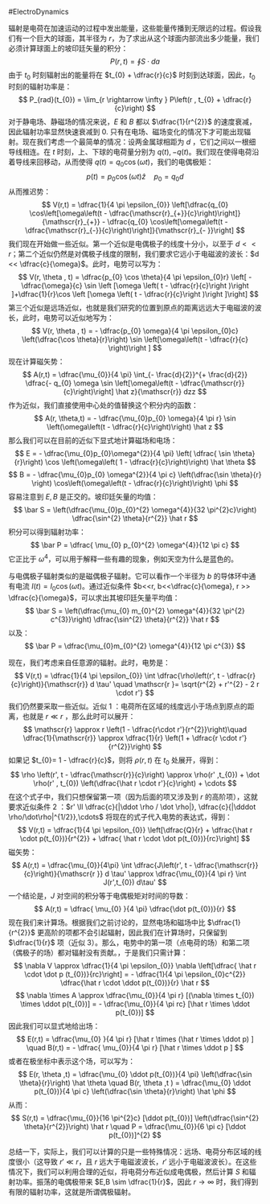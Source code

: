 #ElectroDynamics 

辐射是电荷在加速运动的过程中发出能量，这些能量传播到无限远的过程。假设我们有一个巨大的球面，其半径为 $r$，为了求出从这个球面内部流出多少能量，我们必须计算球面上的坡印廷矢量的积分：
$$
P(r,t) = \oint S \cdot da
$$
由于 $t_{0}$ 时刻辐射出的能量将在 $t_{0} + \dfrac{r}{c}$ 时刻到达球面，因此，$t_{0}$ 时刻的辐射功率是：
$$
P_{rad}(t_{0}) = \lim_{r \rightarrow \infty } P\left(r , t_{0} + \dfrac{r}{c}\right)
$$
对于静电场、静磁场的情况来说，$E$ 和 $B$ 都以 $\dfrac{1}{r^{2}}$ 的速度衰减，因此辐射功率显然快速衰减到 0. 只有在电场、磁场变化的情况下才可能出现辐射。现在我们考虑一个最简单的情况：设两金属球相距为 $d$ ，它们之间以一根细导线相连。在 $t$ 时刻，上、下球的电荷量分别为 $q (t), - q(t)$。我们现在使得电荷沿着导线来回移动，从而使得 $q (t) = q_{0}\cos (\omega t)$，我们的电偶极矩：
$$
p(t)  = p_{0} \cos  (\omega t)  \hat z \quad  p_{0}= q_{0}d
$$
从而推迟势：
$$
V(r,t) =  \dfrac{1}{4 \pi \epsilon_{0}} \left[\dfrac{q_{0} \cos\left[\omega\left(t - \dfrac{\mathscr{r}_{+}}{c}\right)\right]}{\mathscr{r}_{+}} - \dfrac{q_{0} \cos\left[\omega\left(t - \dfrac{\mathscr{r}_{-}}{c}\right)\right]}{\mathscr{r}_{- }}\right]
$$
我们现在开始做一些近似。第一个近似是电偶极子的线度十分小，以至于 $d << r$；第二个近似仍然是对偶极子线度的限制，我们要求它远小于电磁波的波长：$d << \dfrac{c}{\omega}$。此时，电势可以写为：
$$
V(r, \theta , t) = \dfrac{p_{0} \cos \theta}{4 \pi  \epsilon_{0}r} \left[ - \dfrac{\omega}{c} \sin \left [\omega \left( t   - \dfrac{r}{c}\right )\right ]+\dfrac{1}{r}\cos  \left [\omega \left( t   - \dfrac{r}{c}\right )\right ]\right]
$$
第三个近似是远场近似，也就是我们研究的位置到原点的距离远远大于电磁波的波长，此时，电势可以近似地写为：
$$
V(r, \theta , t)  =  - \dfrac{p_{0} \omega}{4 \pi \epsilon_{0}c} \left(\dfrac{\cos  \theta}{r}\right)    \sin  \left[\omega\left(t - \dfrac{r}{c} \right)\right ]
$$
现在计算磁矢势：
$$
A(r,t) = \dfrac{\mu_{0}}{4 \pi} \int_{- \frac{d}{2}}^{+ \frac{d}{2}} \dfrac{- q_{0} \omega \sin \left[\omega\left(t  - \dfrac{\mathscr{r}}{c}\right)\right] \hat z}{\mathscr{r}} dzz
$$
作为近似，我们直接使用中心处的值替换这个积分内的函数：
$$
A(r, \theta,t) = - \dfrac{\mu_{0}p_{0} \omega}{4 \pi r} \sin \left(\omega\left(t - \dfrac{r}{c}\right)\right) \hat z
$$
那么我们可以在目前的近似下显式地计算磁场和电场：
$$
E = - \dfrac{\mu_{0}p_{0}\omega^{2}}{4 \pi} \left( \dfrac{ \sin  \theta}{r}\right) \cos \left(\omega\left( 1 - \dfrac{r}{c}\right)\right) \hat \theta
$$
$$
B = - \dfrac{\mu_{0}p_{0} \omega^{2}}{4 \pi c}  \left(\dfrac{\sin \theta}{r} \right)   \cos\left(\omega\left(t  - \dfrac{r}{c}\right)\right) \phi 
 $$
 容易注意到 $E,B$ 是正交的。坡印廷矢量的均值：
 $$
\bar S = \left(\dfrac{\mu_{0}p_{0}^{2} \omega^{4}}{32 \pi^{2}c}\right) \dfrac{\sin^{2} \theta}{r^{2}} \hat r 
$$
积分可以得到辐射功率：
$$
\bar P = \dfrac{ \mu_{0} p_{0}^{2} \omega^{4}}{12 \pi c}
$$
它正比于 $\omega^{4}$，可以用于解释一些有趣的现象，例如天空为什么是蓝色的。

与电偶极子辐射类似的是磁偶极子辐射。它可以看作一个半径为 $b$ 的导体环中通有电流 $I (t) = I_{0}\cos (\omega t)$。通过近似条件 $b<<r, b<<\dfrac{c}{\omega}, r >> \dfrac{c}{\omega}$，可以求出其坡印廷矢量平均值：
$$
\bar S = \left(\dfrac{\mu_{0} m_{0}^{2} \omega^{4}}{32 \pi^{2} c^{3}}\right) \dfrac{\sin^{2} \theta}{r^{2}} \hat r
$$
以及：
$$
\bar  P = \dfrac{\mu_{0}m_{0}^{2} \omega^{4}}{12 \pi c^{3}}
$$

现在，我们考虑来自任意源的辐射。此时，电势是：
$$
V(r,t) = \dfrac{1}{4 \pi \epsilon_{0}} \int \dfrac{\rho\left(r', t - \dfrac{r}{c}\right)}{\mathscr{r}} d \tau' \quad  \mathscr{r }= \sqrt{r^{2} + r'^{2} - 2  r \cdot  r'}
$$
我们仍然要采取一些近似。近似 1 ：电荷所在区域的线度远小于场点到原点的距离，也就是 $r \ll r$ ，那么此时可以展开：
$$
\mathscr{r} \approx  r \left(1 - \dfrac{r\cdot r'}{r^{2}}\right)\quad   \dfrac{1}{\mathscr{r}} \approx \dfrac{1}{r} \left(1 + \dfrac{r \cdot r'}{r^{2}}\right)
$$
如果记 $t_{0}= 1 - \dfrac{r}{c}$，则将 $\rho(r,t)$ 在 $t_{0}$ 处展开，得到：
$$
\rho \left(r', t - \dfrac{\mathscr{r}}{c}\right) \approx  \rho(r' ,t_{0}) + \dot \rho(r' , t_{0}) \left(\dfrac{\hat r  \cdot r'}{c}\right) + \cdots 
$$
在这个式子中，我们只想保留第一项（因为后面的项又涉及到 $r$ 的高阶项），这就要求近似条件 2 ：$r' \ll \dfrac{c}{|\ddot \rho / \dot \rho|}, \dfrac{c}{|\dddot \rho/\dot\rho|^{1/2}},\cdots$ 将现在的式子代入电势的表达式，得到：
$$
V(r,t) = \dfrac{1}{4 \pi \epsilon_{0}} \left[\dfrac{Q}{r} + \dfrac{\hat r  \cdot p(t_{0})}{r^{2}} + \dfrac{ \hat r  \cdot \dot p(t_{0})}{rc}\right]
$$
磁矢势：
$$
A(r,t) = \dfrac{\mu_{0}}{4\pi} \int \dfrac{J\left(r', t - \dfrac{\mathscr{r}}{c}\right)}{\mathscr{r }} d \tau' \approx  \dfrac{\mu_{0}}{4 \pi r} \int J(r',t_{0}) d\tau'
$$
一个结论是，$J$ 对空间的积分等于电偶极矩对时间的导数：
$$
A(r,t) = \dfrac{ \mu_{0} }{4 \pi} \dfrac{\dot p(t_{0})}{r}
$$
现在我们来计算场。根据我们之前讨论的，显然电场和磁场中比 $\dfrac{1}{r^{2}}$ 更高阶的项都不会引起辐射，因此我们在计算场时，只保留到 $\dfrac{1}{r}$ 项（近似 3）。那么，电势中的第一项（点电荷的场）和第二项（偶极子的场）都对辐射没有贡献。，于是我们只需计算：
$$
\nabla V  \approx  \dfrac{1}{4 \pi \epsilon_{0}} \nabla  \left[\dfrac{ \hat r \cdot \dot p (t_{0})}{rc}\right] = - \dfrac{1}{4 \pi \epsilon_{0}c^{2}} \dfrac{\hat r \cdot \ddot p(t_{0})}{r} \hat r  
$$
$$
\nabla \times A  \approx  \dfrac{\mu_{0}}{4 \pi r} [(\nabla  \times t_{0}) \times  \ddot p(t_{0})]  = - \dfrac{\mu_{0}}{4 \pi  rc} [\hat r  \times  \ddot p(t_{0})]
$$
因此我们可以显式地给出场：
$$
E(r,t) = \dfrac{\mu_{0} }{4 \pi  r} [\hat r  \times (\hat r  \times  \ddot p) ] \quad  B(r,t) = - \dfrac{ \mu_{0}}{4 \pi r} [\hat r  \times  \ddot  p ]
$$
或者在极坐标中表示这个场，可以写为：
$$
E(r, \theta ,t) = \dfrac{\mu_{0} \ddot p(t_{0})}{4 \pi} \left(\dfrac{\sin \theta}{r}\right) \hat  \theta \quad  B(r, \theta ,t )  = \dfrac{\mu_{0} \ddot p(t_{0})}{4 \pi c} \left(\dfrac{\sin \theta}{r}\right) \hat \phi  
$$
从而：
$$
S(r,t) = \dfrac{\mu_{0}}{16 \pi^{2}c} [\ddot p(t_{0})] \left(\dfrac{\sin^{2} \theta}{r^{2}}\right) \hat r  \quad  P = \dfrac{\mu_{0}}{6 \pi  c} [\ddot p(t_{0})]^{2}
$$


总结一下，实际上，我们可以计算的只是一些特殊情况：远场、电荷分布区域的线度很小（这导致 $r' \ll r$，且 $r$ 远大于电磁波波长，$r'$ 远小于电磁波波长）。在这些情况下，我们可以利用合理的近似，将电荷分布近似成电偶极，然后计算 $S$ 和辐射功率。振荡的电偶极带来 $E,B \sim \dfrac{1}{r}$，因此 $r \rightarrow \infty$ 时，我们得到有限的辐射功率，这就是所谓偶极辐射。





